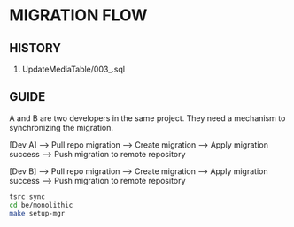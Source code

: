 # MIGRATION FLOW

## HISTORY
1. UpdateMediaTable/003_.sql

## GUIDE

A and B are two developers in the same project.
They need a mechanism to synchronizing the migration.

[Dev A] --> Pull repo migration --> Create migration --> Apply migration success --> Push migration to remote repository

[Dev B] --> Pull repo migration --> Create migration --> Apply migration success --> Push migration to remote repository

```sh
tsrc sync
cd be/monolithic
make setup-mgr
```